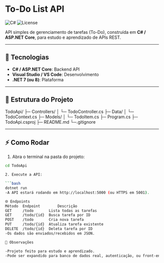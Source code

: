 # To-Do List API

![C#](https://img.shields.io/badge/C%23-.NET%20Core-green) ![License](https://img.shields.io/badge/License-MIT-lightgrey)

API simples de gerenciamento de tarefas (To-Do), construída em **C# / ASP.NET Core**, para estudo e aprendizado de APIs REST.

---

## 🔹 Tecnologias

- **C# / ASP.NET Core**: Backend API
- **Visual Studio / VS Code**: Desenvolvimento
- **.NET 7 (ou 8)**: Plataforma

---

## 📂 Estrutura do Projeto

TodoApi/
├─ Controllers/
│ └─ TodoController.cs
├─ Data/
│ └─ TodoContext.cs
├─ Models/
│ └─ TodoItem.cs
├─ Program.cs
├─ TodoApi.csproj
├─ README.md
└─.gitignore

---

## ⚡ Como Rodar

1. Abra o terminal na pasta do projeto:

```bash
cd TodoApi

2. Execute a API:

```bash
dotnet run
-A API estará rodando em http://localhost:5000 (ou HTTPS em 5001).

🌐 Endpoints
Método	Endpoint	    Descrição
GET	    /todo	    Lista todas as tarefas
GET	    /todo/{id}	Busca tarefa por ID
POST	/todo	    Cria nova tarefa
PUT	    /todo/{id}	Atualiza tarefa existente
DELETE	/todo/{id}	Deleta tarefa por ID
-Os dados são enviados/recebidos em JSON.

📌 Observações

-Projeto feito para estudo e aprendizado.
-Pode ser expandido para banco de dados real, autenticação, ou front-end.